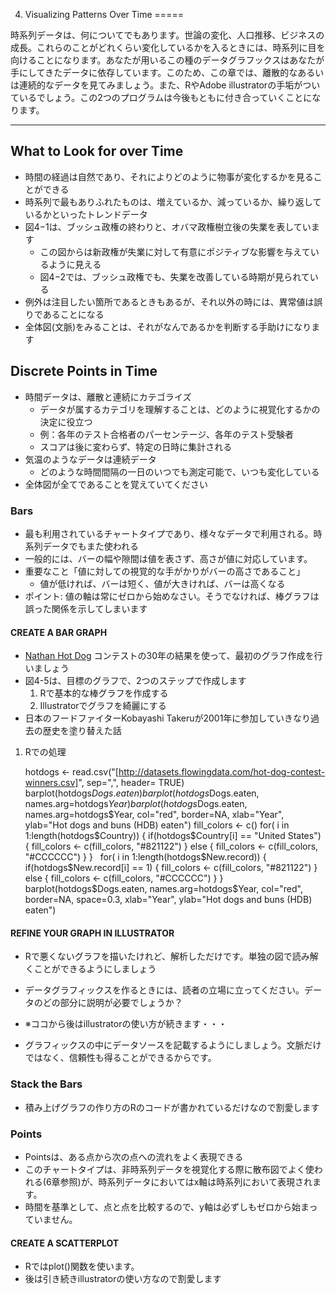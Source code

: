 4. Visualizing Patterns Over Time
=====


時系列データは、何についてでもあります。世論の変化、人口推移、ビジネスの成長。これらのことがどれくらい変化しているかを入るときには、時系列に目を向けることになります。あなたが用いるこの種のデータグラフックスはあなたが手にしてきたデータに依存しています。このため、この章では、離散的なあるいは連続的なデータを見てみましょう。また、RやAdobe illustratorの手垢がついているでしょう。この2つのプログラムは今後もともに付き合っていくことになります。

----

## What to Look for over Time
* 時間の経過は自然であり、それによりどのように物事が変化するかを見ることができる
* 時系列で最もありふれたものは、増えているか、減っているか、繰り返しているかといったトレンドデータ
* 図4−1は、ブッシュ政権の終わりと、オバマ政権樹立後の失業を表しています
    * この図からは新政権が失業に対して有意にポジティブな影響を与えているように見える
    * 図4−2では、ブッシュ政権でも、失業を改善している時期が見られている
* 例外は注目したい箇所であるときもあるが、それ以外の時には、異常値は誤りであることになる
* 全体図(文脈)をみることは、それがなんであるかを判断する手助けになります

## Discrete Points in Time
* 時間データは、離散と連続にカテゴライズ
    * データが属するカテゴリを理解することは、どのように視覚化するかの決定に役立つ
    * 例：各年のテスト合格者のパーセンテージ、各年のテスト受験者
    * スコアは後に変わらず、特定の日時に集計される
* 気温のようなデータは連続データ
    * どのような時間間隔の一日のいつでも測定可能で、いつも変化している
* 全体図が全てであることを覚えていてください

### Bars
* 最も利用されているチャートタイプであり、様々なデータで利用される。時系列データでもまた使われる
* 一般的には、バーの幅や隙間は値を表さず、高さが値に対応しています。
* 重要なこと「値に対しての視覚的な手がかりがバーの高さであること」
    * 値が低ければ、バーは短く、値が大きければ、バーは高くなる
* ポイント: 値の軸は常にゼロから始めなさい。そうでなければ、棒グラフは誤った関係を示してしまいます


#### CREATE A BAR GRAPH
* [Nathan Hot Dog](http://en.wikipedia.org/wiki/Nathan's_Hot_Dog_Eating_Contest) コンテストの30年の結果を使って、最初のグラフ作成を行いましょう
* 図4-5は、目標のグラフで、2つのステップで作成します
    1. Rで基本的な棒グラフを作成する
    2. Illustratorでグラフを綺麗にする
* 日本のフードファイターKobayashi Takeruが2001年に参加していきなり過去の歴史を塗り替えた話

1. Rでの処理

    hotdogs <- read.csv("[http://datasets.flowingdata.com/hot-dog-contest-winners.csv]", sep=",", header= TRUE)
    barplot(hotdogs$Dogs.eaten)
    barplot(hotdogs$Dogs.eaten, names.arg=hotdogs$Year)
    barplot(hotdogs$Dogs.eaten, names.arg=hotdogs$Year, col="red", border=NA, xlab="Year", ylab="Hot dogs and buns (HDB) eaten")
    fill_colors <- c()
    for( i in 1:length(hotdogs$Country)) {
        if(hotdogs$Country[i] == "United States") {
            fill_colors <- c(fill_colors, "#821122")
        } else {
            fill_colors <- c(fill_colors, "#CCCCCC")
        }
    }
     for( i in 1:length(hotdogs$New.record)) {
        if(hotdogs$New.record[i] == 1) {
            fill_colors <- c(fill_colors, "#821122")
        } else {
            fill_colors <- c(fill_colors, "#CCCCCC")
        }
    }
    barplot(hotdogs$Dogs.eaten, names.arg=hotdogs$Year, col="red", border=NA, space=0.3, xlab="Year", ylab="Hot dogs and buns (HDB) eaten")


#### REFINE YOUR GRAPH IN ILLUSTRATOR
* Rで悪くないグラフを描いたけれど、解析しただけです。単独の図で読み解くことができるようにしましょう
* データグラフィックスを作るときには、読者の立場に立ってください。データのどの部分に説明が必要でしょうか？

* ※ココから後はillustratorの使い方が続きます・・・

* グラフィックスの中にデータソースを記載するようにしましょう。文脈だけではなく、信頼性も得ることができるからです。

### Stack the Bars
* 積み上げグラフの作り方のRのコードが書かれているだけなので割愛します

### Points
* Pointsは、ある点から次の点への流れをよく表現できる
* このチャートタイプは、非時系列データを視覚化する際に散布図でよく使われる(6章参照)が、時系列データにおいてはx軸は時系列において表現されます。
* 時間を基準として、点と点を比較するので、y軸は必ずしもゼロから始まっていません。 

#### CREATE A SCATTERPLOT
* Rではplot()関数を使います。
* 後は引き続きillustratorの使い方なので割愛します




